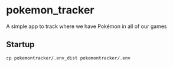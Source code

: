 # pokemon_tracker
A simple app to track where we have Pokémon in all of our games

## Startup

`cp pokemontracker/.env_dist pokemontracker/.env`